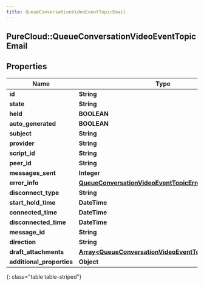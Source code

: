 ```yaml
---
title: QueueConversationVideoEventTopicEmail
---
```

## PureCloud::QueueConversationVideoEventTopicEmail

## Properties

|Name | Type | Description | Notes|
|------------ | ------------- | ------------- | -------------|
| **id** | **String** |  | [optional] |
| **state** | **String** |  | [optional] |
| **held** | **BOOLEAN** |  | [optional] |
| **auto_generated** | **BOOLEAN** |  | [optional] |
| **subject** | **String** |  | [optional] |
| **provider** | **String** |  | [optional] |
| **script_id** | **String** |  | [optional] |
| **peer_id** | **String** |  | [optional] |
| **messages_sent** | **Integer** |  | [optional] |
| **error_info** | [**QueueConversationVideoEventTopicErrorDetails**](QueueConversationVideoEventTopicErrorDetails.html) |  | [optional] |
| **disconnect_type** | **String** |  | [optional] |
| **start_hold_time** | **DateTime** |  | [optional] |
| **connected_time** | **DateTime** |  | [optional] |
| **disconnected_time** | **DateTime** |  | [optional] |
| **message_id** | **String** |  | [optional] |
| **direction** | **String** |  | [optional] |
| **draft_attachments** | [**Array&lt;QueueConversationVideoEventTopicAttachment&gt;**](QueueConversationVideoEventTopicAttachment.html) |  | [optional] |
| **additional_properties** | **Object** |  | [optional] |
{: class="table table-striped"}


